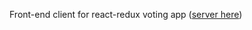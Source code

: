 Front-end client for react-redux voting app ([server here](https://github.com/brendanthomas1/react-redux-voting-server))

